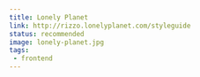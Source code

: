 ```yaml
---
title: Lonely Planet
link: http://rizzo.lonelyplanet.com/styleguide
status: recommended
image: lonely-planet.jpg
tags:
 - frontend
---
```

